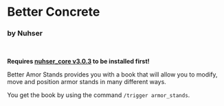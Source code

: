 # Better Concrete

### by Nuhser

<br>

**Requires [nuhser_core v3.0.3](https://github.com/Nuhser/nuhser_core "Nuhser_Core") to be installed first!**

Better Amor Stands provides you with a book that will allow you to modify, move and position armor stands in many different ways.

You get the book by using the command `/trigger armor_stands`.